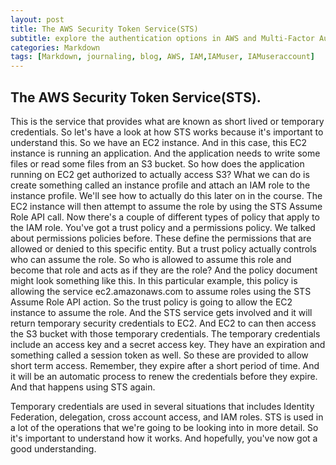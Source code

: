 ```yaml
---
layout: post
title: The AWS Security Token Service(STS)
subtitle: explore the authentication options in AWS and Multi-Factor Authentication
categories: Markdown
tags: [Markdown, journaling, blog, AWS, IAM,IAMuser, IAMuseraccount]
---
```


## The AWS Security Token Service(STS).

This is the service that provides what are known as short lived or temporary credentials. So let's have a look at how STS works because it's important to understand this. So we have an EC2 instance. And in this case, this EC2 instance is running an application. And the application needs to write some files or read some files from an S3 bucket.
So how does the application running on EC2 get authorized to actually access S3?
What we can do is create something called an instance profile and attach an IAM role to the instance profile. We'll see how to actually do this later on in the course.
The EC2 instance will then attempt to assume the role by using the STS Assume Role API call. Now there's a couple of different types of policy that apply to the IAM role. You've got a trust policy and a permissions policy. We talked about permissions policies before. These define the permissions that are allowed or denied to this specific entity. But a trust policy actually controls who can assume the role. So who is allowed to assume this role and become that role and acts as if they are the role? And the policy document might look something like this. In this particular example, this policy is allowing the service ec2.amazonaws.com to assume roles using the STS Assume Role API action.
So the trust policy is going to allow the EC2 instance to assume the role. And the STS service gets involved and it will return temporary security credentials to EC2. And EC2 to can then access the S3 bucket with those temporary credentials.
The temporary credentials include an access key and a secret access key. They have an expiration and something called a session token as well. So these are provided to allow short term access. Remember, they expire after a short period of time. And it will be an automatic process to renew the credentials before they expire. And that happens using STS again.

Temporary credentials are used in several situations that includes Identity Federation, delegation, cross account access, and IAM roles.
STS is used in a lot of the operations that we're going to be looking into in more detail. So it's important to understand how it works. And hopefully, you've now got a good understanding.